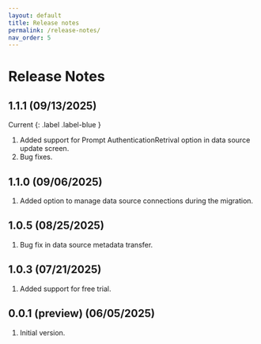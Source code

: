 ```yaml
---
layout: default
title: Release notes
permalink: /release-notes/
nav_order: 5
---
```


# Release Notes
## 1.1.1 (09/13/2025)
Current
{: .label .label-blue }
1. Added support for Prompt AuthenticationRetrival option in data source update screen.
2. Bug fixes.

## 1.1.0 (09/06/2025)
1. Added option to manage data source connections during the migration. 

## 1.0.5 (08/25/2025)
1. Bug fix in data source metadata transfer.

## 1.0.3 (07/21/2025)
1. Added support for free trial.

## 0.0.1 (preview) (06/05/2025)
1. Initial version.
